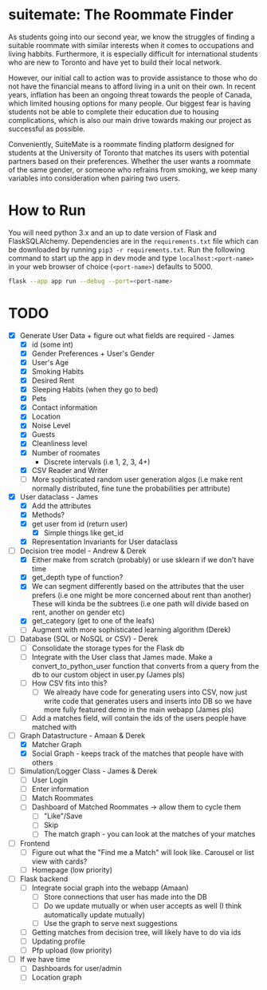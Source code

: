# suitemate: The Roommate Finder
As students going into our second year, we know the struggles of finding a suitable roommate with similar interests when it comes to occupations and living habbits. Furthermore, it is especially difficult for international students who are new to Toronto and have yet to build their local network.

However, our initial call to action was to provide assistance to those who do not have the financial means to afford living in a unit on their own. In recent years, inflation has been an ongoing threat towards the people of Canada, which limited housing options for many people. Our biggest fear is having students not be able to complete their education due to housing complications, which is also our main drive towards making our project as successful as possible.

Conveniently, SuiteMate is a roommate finding platform designed for students at the University of Toronto that matches its users with potential partners based on their preferences. Whether the user wants a roommate of the same gender, or someone who refrains from smoking, we keep many variables into consideration when pairing two users.

# How to Run
You will need python 3.x and an up to date version of Flask and FlaskSQLAlchemy. 
Dependencies are in the `requirements.txt` file which can be downloaded by running
`pip3 -r requirements.txt`.
Run the following command to start up the app in dev mode and type 
`localhost:<port-name>` in your web browser of choice (`<port-name>`) defaults to 5000.
```sh
flask --app app run --debug --port=<port-name>
```

# TODO
- [x] Generate User Data + figure out what fields are required - James
    - [x] id (some int)
    - [x] Gender Preferences + User's Gender
    - [x] User's Age
    - [x] Smoking Habits
    - [x] Desired Rent
    - [x] Sleeping Habits (when they go to bed)
    - [x] Pets
    - [x] Contact information
    - [x] Location
    - [x] Noise Level
    - [x] Guests
    - [x] Cleanliness level
    - [x] Number of roomates
        - Discrete intervals (i.e 1, 2, 3, 4+)
    - [x] CSV Reader and Writer
    - [ ] More sophisticated random user generation algos (i.e make rent normally distributed,
          fine tune the probabilities per attribute)
- [x] User dataclass - James
    - [x] Add the attributes
    - [x] Methods?
    - [x] get user from id (return user)
        - [x] Simple things like get_id
    - [x] Representation Invariants for User dataclass
- [ ] Decision tree model - Andrew & Derek
    - [x] Either make from scratch (probably) or use sklearn if we don't have time
    - [x] get_depth type of function?
    - [x] We can segment differently based on the attributes that the user prefers 
          (i.e one might be more concerned about rent than another)
          These will kinda be the subtrees (i.e one path will divide based on rent, another on gender etc)
    - [x] get_category (get to one of the leafs)
    - [ ] Augment with more sophisticated learning algorithm (Derek)
- [ ] Database (SQL or NoSQL or CSV) - Derek
    - [ ] Consolidate the storage types for the Flask db
    - [ ] Integrate with the User class that James made. Make a convert_to_python_user function
          that converts from a query from the db to our custom object in user.py (James pls)
    - [ ] How CSV fits into this?
        - [ ] We already have code for generating users into CSV, now just write code that
              generates users and inserts into DB so we have more fully featured demo in the
              main webapp (James pls)
    - [ ] Add a matches field, will contain the ids of the users people have matched with
- [ ] Graph Datastructure - Amaan & Derek
    - [x] Matcher Graph
    - [x] Social Graph - keeps track of the matches that people have with others
- [ ] Simulation/Logger Class - James & Derek
    - [ ] User Login
    - [ ] Enter information
    - [ ] Match Roommates
    - [ ] Dashboard of Matched Roommates -> allow them to cycle them
        - [ ] "Like"/Save
        - [ ] Skip
        - [ ] The match graph - you can look at the matches of your matches
- [ ] Frontend
    - [ ] Figure out what the "Find me a Match" will look like. Carousel or list view with cards?
    - [ ] Homepage (low priority)
- [ ] Flask backend
    - [ ] Integrate social graph into the webapp (Amaan)
        - [ ] Store connections that user has made into the DB
        - [ ] Do we update mutually or when user accepts as well (I think automatically update
        mutually)
        - [ ] Use the graph to serve next suggestions
    - [ ] Getting matches from decision tree, will likely have to do via ids
    - [ ] Updating profile
    - [ ] Pfp upload (low priority)
- [ ] If we have time
    - [ ] Dashboards for user/admin
    - [ ] Location graph

